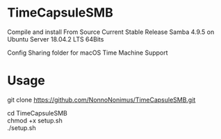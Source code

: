 # TimeCapsuleSMB
Compile and install From Source Current Stable Release Samba 4.9.5 on Ubuntu Server 18.04.2 LTS 64Bits

Config Sharing folder for macOS Time Machine Support

# Usage
git clone https://github.com/NonnoNonimus/TimeCapsuleSMB.git

cd TimeCapsuleSMB<br>
chmod +x setup.sh<br>
./setup.sh
